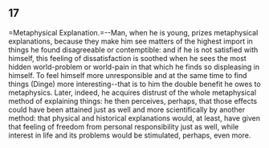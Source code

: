 ## 17

=Metaphysical Explanation.=--Man, when he is young, prizes metaphysical
explanations, because they make him see matters of the highest import in
things he found disagreeable or contemptible: and if he is not satisfied
with himself, this feeling of dissatisfaction is soothed when he sees
the most hidden world-problem or world-pain in that which he finds so
displeasing in himself. To feel himself more unresponsible and at the
same time to find things (Dinge) more interesting--that is to him the
double benefit he owes to metaphysics. Later, indeed, he acquires
distrust of the whole metaphysical method of explaining things: he then
perceives, perhaps, that those effects could have been attained just as
well and more scientifically by another method: that physical and
historical explanations would, at least, have given that feeling of
freedom from personal responsibility just as well, while interest in
life and its problems would be stimulated, perhaps, even more.


